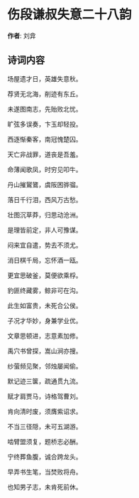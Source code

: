 # 伤段谦叔失意二十八韵

**作者**: 刘弇

## 诗词内容

场屋遗才日，英雄失意秋。

荐贤无北海，削迹有东丘。

未遂图南志，先贻败北忧。

旷弦多误奏，卞玉却轻投。

西逐惭秦客，南冠愧楚囚。

天亡非战罪，道丧是吾羞。

命薄闻歌凤，时穷见叩牛。

丹山摧鸑鷟，虞阪困骅骝。

落日千行泪，西风万古愁。

壮图沉草莽，归思动沧洲。

是理皆前定，非人可豫谋。

闷来宜自遣，势去不须尤。

消日棋千局，忘怀酒一瓯。

更宜思破釜，莫便欲乘桴。

豹匪终藏雾，鲸非可在沟。

此生如富贵，未死合公侯。

子况才华妙，身兼学业优。

文章思顿进，志意素加修。

禹穴书曾探，嵩山涧亦搜。

纱萤频见聚，邻烛屡闻偷。

默记迹三箧，疏通贯九流。

赋才肩贾马，诗格驾曹刘。

肯向清时废，须膺紫诏求。

不当三径隠，未可五湖游。

啮臂盟须复，题桥志必酬。

宁终葬鱼腹，诚合跨龙头。

早弄书生笔，当焚败将舟。

也知男子志，未肯死前休。

